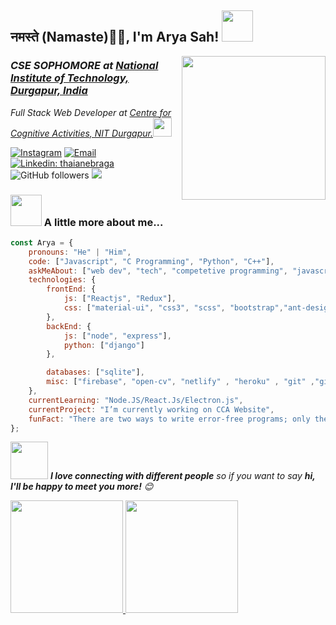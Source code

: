 <h2>नमस्ते (Namaste)🙏🏻, I'm Arya Sah! <img src="https://media.giphy.com/media/12oufCB0MyZ1Go/giphy.gif" width="50"></h2>
<img align='right' src="https://media.giphy.com/media/M9gbBd9nbDrOTu1Mqx/giphy.gif" width="230">
<h3><em>CSE SOPHOMORE at  <a href="http://www.nitdgp.ac.in">National Institute of Technology, Durgapur, India</a>
</em></h3>
<p><em>Full Stack Web Developer at <a href="http://www.ccanitd.in">Centre for Cognitive Activities, NIT Durgapur.</a><img src="https://media.giphy.com/media/WUlplcMpOCEmTGBtBW/giphy.gif" width="30"> 
</em></p>

<a href="https://www.instagram.com/aryasah30/"><img alt="Instagram" src="https://img.shields.io/badge/Instagram-@aryasah30-blue?style=flat-square&logo=instagram"></a>
<a href="mailto:aryasah30@gmail.com"><img alt="Email" src="https://img.shields.io/badge/Email-aryasah30@gmail.com-blue?style=flat-square&logo=gmail"></a>
[![Linkedin: thaianebraga](https://img.shields.io/badge/-arya-blue?style=flat-square&logo=Linkedin&logoColor=white&link=https://www.linkedin.com/in/arya-sah-5100121b3/)](https://www.linkedin.com/in/arya-sah-5100121b3/)
![GitHub followers](https://img.shields.io/github/followers/Aryasah?label=Follow&style=social)
![](https://visitor-badge.glitch.me/badge?page_id=Aryasah.Aryasah)

### <img src="https://media.giphy.com/media/VgCDAzcKvsR6OM0uWg/giphy.gif" width="50"> A little more about me...  

```javascript
const Arya = {
    pronouns: "He" | "Him",
    code: ["Javascript", "C Programming", "Python", "C++"],
    askMeAbout: ["web dev", "tech", "competetive programming", "javascript"],
    technologies: {
        frontEnd: {
            js: ["Reactjs", "Redux"],
            css: ["material-ui", "css3", "scss", "bootstrap","ant-design"]
        },
        backEnd: {
            js: ["node", "express"],
            python: ["django"]
        },

        databases: ["sqlite"],
        misc: ["firebase", "open-cv", "netlify" , "heroku" , "git" ,"git-hub" ,"vs-code" ,"sublime"]
    },
    currentLearning: "Node.JS/React.Js/Electron.js",
    currentProject: "I’m currently working on CCA Website",
    funFact: "There are two ways to write error-free programs; only the third one works"
};
```

<img src="https://media.giphy.com/media/LnQjpWaON8nhr21vNW/giphy.gif" width="60"> <em><b>I love connecting with different people</b> so if you want to say <b>hi, I'll be happy to meet you more!</b> 😊</em>



<a href="https://github.com/Aryasah">
  <img height="180em" src="https://github-readme-stats.vercel.app/api?username=Aryasah&theme=buefy&show_icons=true" />
  <img height="180em" src="https://github-readme-stats.vercel.app/api/top-langs/?username=Aryasah&theme=buefy&layout=compact" />
</a>

